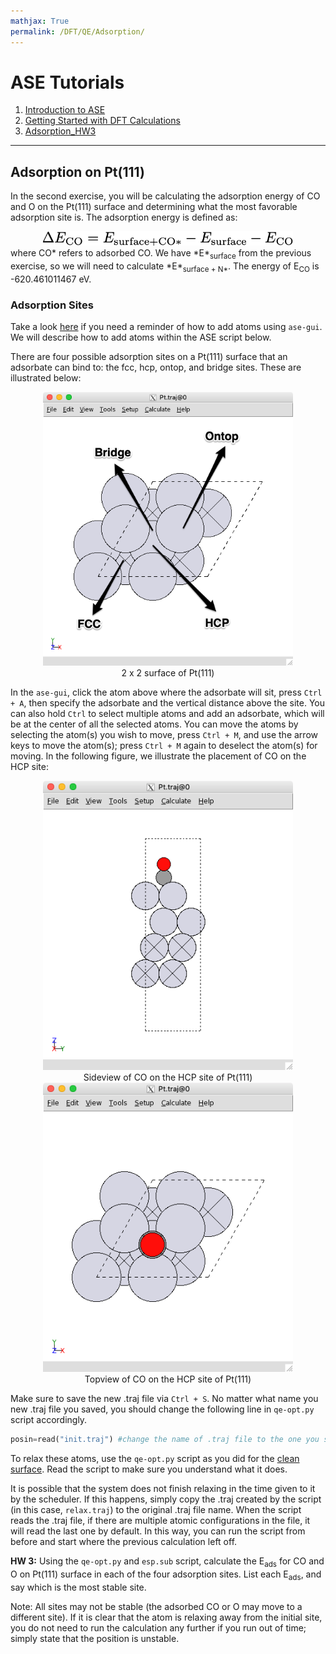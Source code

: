 ```yaml
---
mathjax: True
permalink: /DFT/QE/Adsorption/
---
```


# ASE Tutorials
1. [Introduction to ASE](../)
2. [Getting Started with DFT Calculations](../Getting_Started/)
3. [Adsorption_HW3](../Adsorption/)

____

## Adsorption on Pt(111) ##

In the second exercise, you will be calculating the adsorption energy of CO and O on the Pt(111) surface and determining what the most favorable adsorption site is. The adsorption energy is defined as:


<center><img src="eads_eq.png" alt="window" style="width: 400px;"/>
</center>
where CO* refers to adsorbed CO. We have *E*<sub>surface</sub> from the previous exercise, so we will need to calculate *E*<sub>surface + N*</sub>. The energy of E<sub>CO</sub> is -620.461011467 eV.

<a name='adsorption-sites'></a>

### Adsorption Sites ###

Take a look [here](/ASE) if you need a reminder of how to add atoms using `ase-gui`. We will describe how to add atoms within the ASE script below.

There are four possible adsorption sites on a Pt(111) surface that an adsorbate can bind to: the fcc, hcp, ontop, and bridge sites. These are illustrated below:

<center><img src="overhead.png" alt="window" style="width: 400px;"/><br>
2 x 2 surface of Pt(111)
</center>

In the `ase-gui`, click the atom above where the adsorbate will sit, press `Ctrl + A`, then specify the adsorbate and the vertical distance above the site. You can also hold `Ctrl` to select multiple atoms and add an adsorbate, which will be at the center of all the selected atoms. You can move the atoms by selecting the atom(s) you wish to move, press `Ctrl + M`, and use the arrow keys to move the atom(s); press `Ctrl + M` again to deselect the atom(s) for moving. In the following figure, we illustrate the placement of CO on the HCP site:

<center><img src="HCP_CO_side.png" alt="window" style="width: 400px;"/><br>
Sideview of CO on the HCP site of Pt(111)
</center>
<center><img src="HCP_CO_top.png" alt="window" style="width: 400px;"/><br>
Topview of CO on the HCP site of Pt(111)
</center>

Make sure to save the new .traj file via `Ctrl + S`. No matter what name you new .traj file you saved, you should change the following line in `qe-opt.py` script accordingly.

```Python
posin=read("init.traj") #change the name of .traj file to the one you saved
```

To relax these atoms, use the `qe-opt.py` script as you did for the [clean surface](../Getting_Started/). Read the script to make sure you understand what it does.

It is possible that the system does not finish relaxing in the time given to it by the scheduler. If this happens, simply copy the .traj created by the script (in this case, `relax.traj`) to the original .traj file name. When the script reads the .traj file, if there are multiple atomic configurations in the file, it will read the last one by default. In this way, you can run the script from before and start where the previous calculation left off.

**HW 3:** Using the `qe-opt.py` and `esp.sub` script, calculate the E<sub>ads</sub> for CO and O on Pt(111) surface in each of the four adsorption sites. List each E<sub>ads</sub>, and say which is the most stable site.

Note: All sites may not be stable (the adsorbed CO or O may move to a different site). If it is clear that the atom is relaxing away from the initial site, you do not need to run the calculation any further if you run out of time; simply state that the position is unstable.
